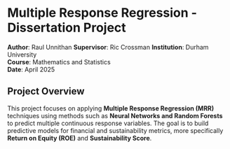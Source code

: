# Multiple Response Regression - Dissertation Project  
**Author**: Raul Unnithan
**Supervisor**: Ric Crossman
**Institution**: Durham University  
**Course**: Mathematics and Statistics  
**Date**: April 2025  

## Project Overview  
This project focuses on applying **Multiple Response Regression (MRR)** techniques using methods such as **Neural Networks and Random Forests** to predict multiple continuous response variables. The goal is to build predictive models for financial and sustainability metrics, more specifically **Return on Equity (ROE)** and **Sustainability Score**.
